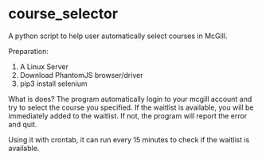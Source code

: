 # course_selector
A python script to help user automatically select courses in McGill. 

Preparation: 
1. A Linux Server
2. Download PhantomJS browser/driver
3. pip3 install selenium

What is does?
The program automatically login to your mcgill account and try to select the course you specified.
If the waitlist is available, you will be immediately added to the waitlist. 
If not, the program will report the error and quit.

Using it with crontab, it can run every 15 minutes to check if the waitlist is available. 
